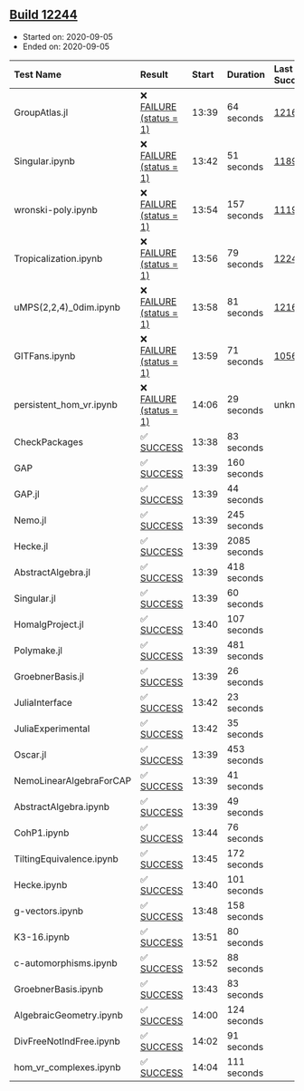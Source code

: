 ## [Build 12244](https://oscarci.mathematik.uni-kl.de/job/oscar/12244/)

* Started on: 2020-09-05
* Ended on: 2020-09-05

| Test Name    | Result | Start | Duration | Last Success | First Failure |
|:-------------|:-------|:------|:---------|:-------------|:--------------|
| GroupAtlas.jl | ❌ [FAILURE (status = 1)](https://oscarci.mathematik.uni-kl.de/job/oscar/12244/artifact/logs/build-12244/GroupAtlas.jl.log) | 13:39 | 64 seconds | [12167](https://oscarci.mathematik.uni-kl.de/job/oscar/12167/) | [12168](https://oscarci.mathematik.uni-kl.de/job/oscar/12168/) |
| Singular.ipynb | ❌ [FAILURE (status = 1)](https://oscarci.mathematik.uni-kl.de/job/oscar/12244/artifact/logs/build-12244/Singular.ipynb.log) | 13:42 | 51 seconds | [11893](https://oscarci.mathematik.uni-kl.de/job/oscar/11893/) | [11894](https://oscarci.mathematik.uni-kl.de/job/oscar/11894/) |
| wronski-poly.ipynb | ❌ [FAILURE (status = 1)](https://oscarci.mathematik.uni-kl.de/job/oscar/12244/artifact/logs/build-12244/wronski-poly.ipynb.log) | 13:54 | 157 seconds | [11192](https://oscarci.mathematik.uni-kl.de/job/oscar/11192/) | [11193](https://oscarci.mathematik.uni-kl.de/job/oscar/11193/) |
| Tropicalization.ipynb | ❌ [FAILURE (status = 1)](https://oscarci.mathematik.uni-kl.de/job/oscar/12244/artifact/logs/build-12244/Tropicalization.ipynb.log) | 13:56 | 79 seconds | [12243](https://oscarci.mathematik.uni-kl.de/job/oscar/12243/) | [12244](https://oscarci.mathematik.uni-kl.de/job/oscar/12244/) |
| uMPS(2,2,4)_0dim.ipynb | ❌ [FAILURE (status = 1)](https://oscarci.mathematik.uni-kl.de/job/oscar/12244/artifact/logs/build-12244/uMPS-2-2-4-_0dim.ipynb.log) | 13:58 | 81 seconds | [12167](https://oscarci.mathematik.uni-kl.de/job/oscar/12167/) | [12168](https://oscarci.mathematik.uni-kl.de/job/oscar/12168/) |
| GITFans.ipynb | ❌ [FAILURE (status = 1)](https://oscarci.mathematik.uni-kl.de/job/oscar/12244/artifact/logs/build-12244/GITFans.ipynb.log) | 13:59 | 71 seconds | [10566](https://oscarci.mathematik.uni-kl.de/job/oscar/10566/) | [10567](https://oscarci.mathematik.uni-kl.de/job/oscar/10567/) |
| persistent_hom_vr.ipynb | ❌ [FAILURE (status = 1)](https://oscarci.mathematik.uni-kl.de/job/oscar/12244/artifact/logs/build-12244/persistent_hom_vr.ipynb.log) | 14:06 | 29 seconds | unknown | unknown |
| CheckPackages | ✅ [SUCCESS](https://oscarci.mathematik.uni-kl.de/job/oscar/12244/artifact/logs/build-12244/CheckPackages.log) | 13:38 | 83 seconds |  |  |
| GAP | ✅ [SUCCESS](https://oscarci.mathematik.uni-kl.de/job/oscar/12244/artifact/logs/build-12244/GAP.log) | 13:39 | 160 seconds |  |  |
| GAP.jl | ✅ [SUCCESS](https://oscarci.mathematik.uni-kl.de/job/oscar/12244/artifact/logs/build-12244/GAP.jl.log) | 13:39 | 44 seconds |  |  |
| Nemo.jl | ✅ [SUCCESS](https://oscarci.mathematik.uni-kl.de/job/oscar/12244/artifact/logs/build-12244/Nemo.jl.log) | 13:39 | 245 seconds |  |  |
| Hecke.jl | ✅ [SUCCESS](https://oscarci.mathematik.uni-kl.de/job/oscar/12244/artifact/logs/build-12244/Hecke.jl.log) | 13:39 | 2085 seconds |  |  |
| AbstractAlgebra.jl | ✅ [SUCCESS](https://oscarci.mathematik.uni-kl.de/job/oscar/12244/artifact/logs/build-12244/AbstractAlgebra.jl.log) | 13:39 | 418 seconds |  |  |
| Singular.jl | ✅ [SUCCESS](https://oscarci.mathematik.uni-kl.de/job/oscar/12244/artifact/logs/build-12244/Singular.jl.log) | 13:39 | 60 seconds |  |  |
| HomalgProject.jl | ✅ [SUCCESS](https://oscarci.mathematik.uni-kl.de/job/oscar/12244/artifact/logs/build-12244/HomalgProject.jl.log) | 13:40 | 107 seconds |  |  |
| Polymake.jl | ✅ [SUCCESS](https://oscarci.mathematik.uni-kl.de/job/oscar/12244/artifact/logs/build-12244/Polymake.jl.log) | 13:39 | 481 seconds |  |  |
| GroebnerBasis.jl | ✅ [SUCCESS](https://oscarci.mathematik.uni-kl.de/job/oscar/12244/artifact/logs/build-12244/GroebnerBasis.jl.log) | 13:39 | 26 seconds |  |  |
| JuliaInterface | ✅ [SUCCESS](https://oscarci.mathematik.uni-kl.de/job/oscar/12244/artifact/logs/build-12244/JuliaInterface.log) | 13:42 | 23 seconds |  |  |
| JuliaExperimental | ✅ [SUCCESS](https://oscarci.mathematik.uni-kl.de/job/oscar/12244/artifact/logs/build-12244/JuliaExperimental.log) | 13:42 | 35 seconds |  |  |
| Oscar.jl | ✅ [SUCCESS](https://oscarci.mathematik.uni-kl.de/job/oscar/12244/artifact/logs/build-12244/Oscar.jl.log) | 13:39 | 453 seconds |  |  |
| NemoLinearAlgebraForCAP | ✅ [SUCCESS](https://oscarci.mathematik.uni-kl.de/job/oscar/12244/artifact/logs/build-12244/NemoLinearAlgebraForCAP.log) | 13:39 | 41 seconds |  |  |
| AbstractAlgebra.ipynb | ✅ [SUCCESS](https://oscarci.mathematik.uni-kl.de/job/oscar/12244/artifact/logs/build-12244/AbstractAlgebra.ipynb.log) | 13:39 | 49 seconds |  |  |
| CohP1.ipynb | ✅ [SUCCESS](https://oscarci.mathematik.uni-kl.de/job/oscar/12244/artifact/logs/build-12244/CohP1.ipynb.log) | 13:44 | 76 seconds |  |  |
| TiltingEquivalence.ipynb | ✅ [SUCCESS](https://oscarci.mathematik.uni-kl.de/job/oscar/12244/artifact/logs/build-12244/TiltingEquivalence.ipynb.log) | 13:45 | 172 seconds |  |  |
| Hecke.ipynb | ✅ [SUCCESS](https://oscarci.mathematik.uni-kl.de/job/oscar/12244/artifact/logs/build-12244/Hecke.ipynb.log) | 13:40 | 101 seconds |  |  |
| g-vectors.ipynb | ✅ [SUCCESS](https://oscarci.mathematik.uni-kl.de/job/oscar/12244/artifact/logs/build-12244/g-vectors.ipynb.log) | 13:48 | 158 seconds |  |  |
| K3-16.ipynb | ✅ [SUCCESS](https://oscarci.mathematik.uni-kl.de/job/oscar/12244/artifact/logs/build-12244/K3-16.ipynb.log) | 13:51 | 80 seconds |  |  |
| c-automorphisms.ipynb | ✅ [SUCCESS](https://oscarci.mathematik.uni-kl.de/job/oscar/12244/artifact/logs/build-12244/c-automorphisms.ipynb.log) | 13:52 | 88 seconds |  |  |
| GroebnerBasis.ipynb | ✅ [SUCCESS](https://oscarci.mathematik.uni-kl.de/job/oscar/12244/artifact/logs/build-12244/GroebnerBasis.ipynb.log) | 13:43 | 83 seconds |  |  |
| AlgebraicGeometry.ipynb | ✅ [SUCCESS](https://oscarci.mathematik.uni-kl.de/job/oscar/12244/artifact/logs/build-12244/AlgebraicGeometry.ipynb.log) | 14:00 | 124 seconds |  |  |
| DivFreeNotIndFree.ipynb | ✅ [SUCCESS](https://oscarci.mathematik.uni-kl.de/job/oscar/12244/artifact/logs/build-12244/DivFreeNotIndFree.ipynb.log) | 14:02 | 91 seconds |  |  |
| hom_vr_complexes.ipynb | ✅ [SUCCESS](https://oscarci.mathematik.uni-kl.de/job/oscar/12244/artifact/logs/build-12244/hom_vr_complexes.ipynb.log) | 14:04 | 111 seconds |  |  |
